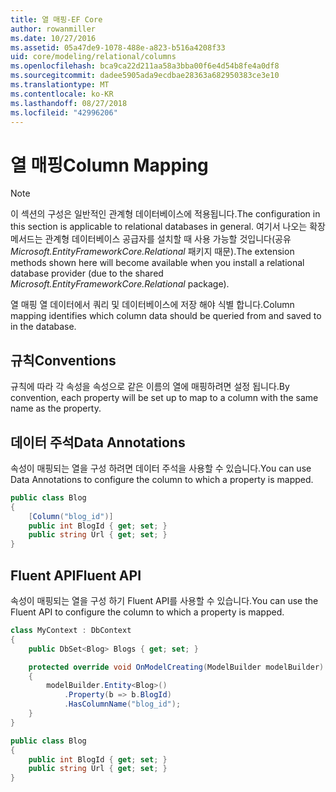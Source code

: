 ```yaml
---
title: 열 매핑-EF Core
author: rowanmiller
ms.date: 10/27/2016
ms.assetid: 05a47de9-1078-488e-a823-b516a4208f33
uid: core/modeling/relational/columns
ms.openlocfilehash: bca9ca22d211aa58a3bba00f6e4d54b8fe4a0df8
ms.sourcegitcommit: dadee5905ada9ecdbae28363a682950383ce3e10
ms.translationtype: MT
ms.contentlocale: ko-KR
ms.lasthandoff: 08/27/2018
ms.locfileid: "42996206"
---
```

# <a name="column-mapping"></a><span data-ttu-id="0b67f-102">열 매핑</span><span class="sxs-lookup"><span data-stu-id="0b67f-102">Column Mapping</span></span>

> [!NOTE]  
> <span data-ttu-id="0b67f-103">이 섹션의 구성은 일반적인 관계형 데이터베이스에 적용됩니다.</span><span class="sxs-lookup"><span data-stu-id="0b67f-103">The configuration in this section is applicable to relational databases in general.</span></span> <span data-ttu-id="0b67f-104">여기서 나오는 확장 메서드는 관계형 데이터베이스 공급자를 설치할 때 사용 가능할 것입니다(공유 *Microsoft.EntityFrameworkCore.Relational* 패키지 때문).</span><span class="sxs-lookup"><span data-stu-id="0b67f-104">The extension methods shown here will become available when you install a relational database provider (due to the shared *Microsoft.EntityFrameworkCore.Relational* package).</span></span>

<span data-ttu-id="0b67f-105">열 매핑 열 데이터에서 쿼리 및 데이터베이스에 저장 해야 식별 합니다.</span><span class="sxs-lookup"><span data-stu-id="0b67f-105">Column mapping identifies which column data should be queried from and saved to in the database.</span></span>

## <a name="conventions"></a><span data-ttu-id="0b67f-106">규칙</span><span class="sxs-lookup"><span data-stu-id="0b67f-106">Conventions</span></span>

<span data-ttu-id="0b67f-107">규칙에 따라 각 속성을 속성으로 같은 이름의 열에 매핑하려면 설정 됩니다.</span><span class="sxs-lookup"><span data-stu-id="0b67f-107">By convention, each property will be set up to map to a column with the same name as the property.</span></span>

## <a name="data-annotations"></a><span data-ttu-id="0b67f-108">데이터 주석</span><span class="sxs-lookup"><span data-stu-id="0b67f-108">Data Annotations</span></span>

<span data-ttu-id="0b67f-109">속성이 매핑되는 열을 구성 하려면 데이터 주석을 사용할 수 있습니다.</span><span class="sxs-lookup"><span data-stu-id="0b67f-109">You can use Data Annotations to configure the column to which a property is mapped.</span></span>

<!-- [!code-csharp[Main](samples/core/relational/Modeling/DataAnnotations/Samples/Relational/Column.cs?highlight=3)] -->
``` csharp
public class Blog
{
    [Column("blog_id")]
    public int BlogId { get; set; }
    public string Url { get; set; }
}
```

## <a name="fluent-api"></a><span data-ttu-id="0b67f-110">Fluent API</span><span class="sxs-lookup"><span data-stu-id="0b67f-110">Fluent API</span></span>

<span data-ttu-id="0b67f-111">속성이 매핑되는 열을 구성 하기 Fluent API를 사용할 수 있습니다.</span><span class="sxs-lookup"><span data-stu-id="0b67f-111">You can use the Fluent API to configure the column to which a property is mapped.</span></span>

<!-- [!code-csharp[Main](samples/core/relational/Modeling/FluentAPI/Samples/Relational/Column.cs?highlight=7,8,9)] -->
``` csharp
class MyContext : DbContext
{
    public DbSet<Blog> Blogs { get; set; }

    protected override void OnModelCreating(ModelBuilder modelBuilder)
    {
        modelBuilder.Entity<Blog>()
            .Property(b => b.BlogId)
            .HasColumnName("blog_id");
    }
}

public class Blog
{
    public int BlogId { get; set; }
    public string Url { get; set; }
}
```
